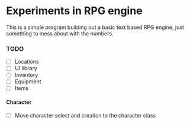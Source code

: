 # Experiments in RPG engine
This is a simple program building out a basic text based RPG engine, just something to mess about with the numbers.

### TODO
- [ ] Locations
- [ ] UI library
- [ ] Inventory
- [ ] Equipment
- [ ] Items

#### Character
- [ ] Move character select and creation to the character class

